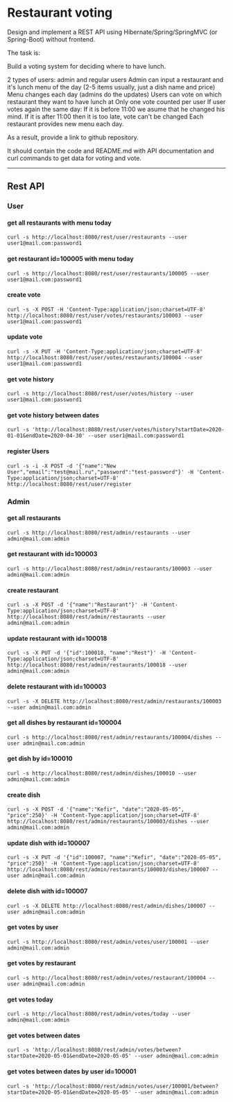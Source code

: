 # Restaurant voting

Design and implement a REST API using Hibernate/Spring/SpringMVC (or Spring-Boot) without frontend.

The task is:

Build a voting system for deciding where to have lunch.

2 types of users: admin and regular users Admin can input a restaurant and it's lunch menu of the day (2-5 items usually, just a dish name and price) Menu changes each day (admins do the updates) Users can vote on which restaurant they want to have lunch at Only one vote counted per user If user votes again the same day: If it is before 11:00 we asume that he changed his mind. If it is after 11:00 then it is too late, vote can't be changed Each restaurant provides new menu each day.

As a result, provide a link to github repository.

It should contain the code and README.md with API documentation and curl commands to get data for voting and vote.

---

## Rest API
### User
#### get all restaurants with menu today
`curl -s http://localhost:8080/rest/user/restaurants --user user1@mail.com:password1`
#### get restaurant id=100005 with menu today
`curl -s http://localhost:8080/rest/user/restaurants/100005 --user user1@mail.com:password1`
#### create vote
`curl -s -X POST -H 'Content-Type:application/json;charset=UTF-8' http://localhost:8080/rest/user/votes/restaurants/100003 --user user1@mail.com:password1`
#### update vote
`curl -s -X PUT -H 'Content-Type:application/json;charset=UTF-8' http://localhost:8080/rest/user/votes/restaurants/100004 --user user1@mail.com:password1`
#### get vote history
`curl -s http://localhost:8080/rest/user/votes/history --user user1@mail.com:password1`
#### get vote history between dates
`curl -s 'http://localhost:8080/rest/user/votes/history?startDate=2020-01-01&endDate=2020-04-30' --user user1@mail.com:password1`
#### register Users
`curl -s -i -X POST -d '{"name":"New User","email":"test@mail.ru","password":"test-password"}' -H 'Content-Type:application/json;charset=UTF-8' http://localhost:8080/rest/user/register`

### Admin 
#### get all restaurants
`curl -s http://localhost:8080/rest/admin/restaurants --user admin@mail.com:admin`
#### get restaurant with id=100003
`curl -s http://localhost:8080/rest/admin/restaurants/100003 --user admin@mail.com:admin`
#### create restaurant
`curl -s -X POST -d '{"name":"Restaurant"}' -H 'Content-Type:application/json;charset=UTF-8' http://localhost:8080/rest/admin/restaurants --user admin@mail.com:admin`
#### update restaurant with id=100018
`curl -s -X PUT -d '{"id":100018, "name":"Rest"}' -H 'Content-Type:application/json;charset=UTF-8' http://localhost:8080/rest/admin/restaurants/100018 --user admin@mail.com:admin`
#### delete restaurant with id=100003
`curl -s -X DELETE http://localhost:8080/rest/admin/restaurants/100003 --user admin@mail.com:admin`
#### get all dishes by restaurant id=100004
`curl -s http://localhost:8080/rest/admin/restaurants/100004/dishes --user admin@mail.com:admin`
#### get dish by id=100010
`curl -s http://localhost:8080/rest/admin/dishes/100010 --user admin@mail.com:admin`
#### create dish
`curl -s -X POST -d '{"name":"Kefir", "date":"2020-05-05", "price":250}' -H 'Content-Type:application/json;charset=UTF-8' http://localhost:8080/rest/admin/restaurants/100003/dishes --user admin@mail.com:admin`
#### update dish with id=100007
`curl -s -X PUT -d '{"id":100007, "name":"Kefir", "date":"2020-05-05", "price":250}' -H 'Content-Type:application/json;charset=UTF-8' http://localhost:8080/rest/admin/restaurants/100003/dishes/100007 --user admin@mail.com:admin`
#### delete dish with id=100007
`curl -s -X DELETE http://localhost:8080/rest/admin/dishes/100007 --user admin@mail.com:admin`
#### get votes by user
`curl -s http://localhost:8080/rest/admin/votes/user/100001 --user admin@mail.com:admin`
#### get votes by restaurant
`curl -s http://localhost:8080/rest/admin/votes/restaurant/100004 --user admin@mail.com:admin`
#### get votes today
`curl -s http://localhost:8080/rest/admin/votes/today --user admin@mail.com:admin`
#### get votes between dates
`curl -s 'http://localhost:8080/rest/admin/votes/between?startDate=2020-05-01&endDate=2020-05-05' --user admin@mail.com:admin`
#### get votes between dates by user id=100001
`curl -s 'http://localhost:8080/rest/admin/votes/user/100001/between?startDate=2020-05-01&endDate=2020-05-05' --user admin@mail.com:admin`






